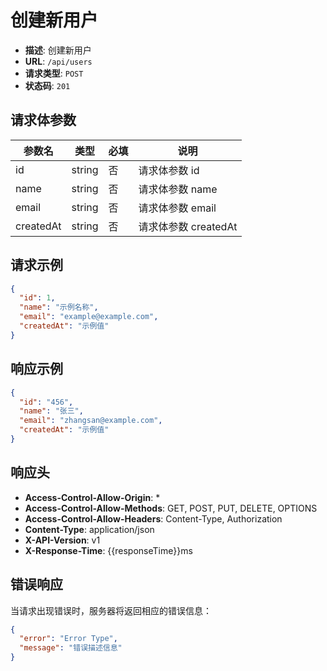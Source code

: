 # 创建新用户

- **描述**: 创建新用户
- **URL**: `/api/users`
- **请求类型**: `POST`
- **状态码**: `201`

## 请求体参数

| 参数名       | 类型     | 必填 | 说明              |
| --------- | ------ | -- | --------------- |
| id        | string | 否  | 请求体参数 id        |
| name      | string | 否  | 请求体参数 name      |
| email     | string | 否  | 请求体参数 email     |
| createdAt | string | 否  | 请求体参数 createdAt |

## 请求示例

```json
{
  "id": 1,
  "name": "示例名称",
  "email": "example@example.com",
  "createdAt": "示例值"
}
```

## 响应示例

```json
{
  "id": "456",
  "name": "张三",
  "email": "zhangsan@example.com",
  "createdAt": "示例值"
}
```

## 响应头

- **Access-Control-Allow-Origin**: *
- **Access-Control-Allow-Methods**: GET, POST, PUT, DELETE, OPTIONS
- **Access-Control-Allow-Headers**: Content-Type, Authorization
- **Content-Type**: application/json
- **X-API-Version**: v1
- **X-Response-Time**: {{responseTime}}ms

## 错误响应

当请求出现错误时，服务器将返回相应的错误信息：

```json
{
  "error": "Error Type",
  "message": "错误描述信息"
}
```
